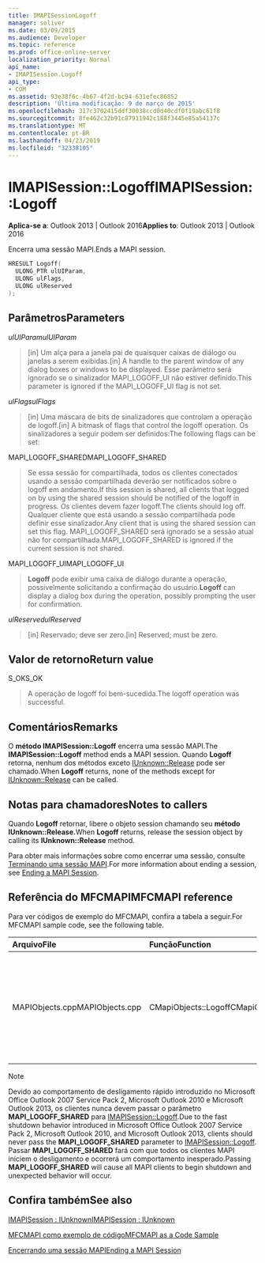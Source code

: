 ```yaml
---
title: IMAPISessionLogoff
manager: soliver
ms.date: 03/09/2015
ms.audience: Developer
ms.topic: reference
ms.prod: office-online-server
localization_priority: Normal
api_name:
- IMAPISession.Logoff
api_type:
- COM
ms.assetid: 93e38f6c-4b67-4f2d-bc94-631efec86852
description: 'Última modificação: 9 de março de 2015'
ms.openlocfilehash: 317c3702415ddf30038ccd0d40cdf0f19abc61f8
ms.sourcegitcommit: 8fe462c32b91c87911942c188f3445e85a54137c
ms.translationtype: MT
ms.contentlocale: pt-BR
ms.lasthandoff: 04/23/2019
ms.locfileid: "32338105"
---
```

# <a name="imapisessionlogoff"></a><span data-ttu-id="e6c2c-103">IMAPISession::Logoff</span><span class="sxs-lookup"><span data-stu-id="e6c2c-103">IMAPISession::Logoff</span></span>

  
  
<span data-ttu-id="e6c2c-104">**Aplica-se a**: Outlook 2013 | Outlook 2016</span><span class="sxs-lookup"><span data-stu-id="e6c2c-104">**Applies to**: Outlook 2013 | Outlook 2016</span></span> 
  
<span data-ttu-id="e6c2c-105">Encerra uma sessão MAPI.</span><span class="sxs-lookup"><span data-stu-id="e6c2c-105">Ends a MAPI session.</span></span>
  
```cpp
HRESULT Logoff(
  ULONG_PTR ulUIParam,
  ULONG ulFlags,
  ULONG ulReserved
);
```

## <a name="parameters"></a><span data-ttu-id="e6c2c-106">Parâmetros</span><span class="sxs-lookup"><span data-stu-id="e6c2c-106">Parameters</span></span>

 <span data-ttu-id="e6c2c-107">_ulUIParam_</span><span class="sxs-lookup"><span data-stu-id="e6c2c-107">_ulUIParam_</span></span>
  
> <span data-ttu-id="e6c2c-108">[in] Um alça para a janela pai de quaisquer caixas de diálogo ou janelas a serem exibidas.</span><span class="sxs-lookup"><span data-stu-id="e6c2c-108">[in] A handle to the parent window of any dialog boxes or windows to be displayed.</span></span> <span data-ttu-id="e6c2c-109">Esse parâmetro será ignorado se o sinalizador MAPI_LOGOFF_UI não estiver definido.</span><span class="sxs-lookup"><span data-stu-id="e6c2c-109">This parameter is ignored if the MAPI_LOGOFF_UI flag is not set.</span></span>
    
 <span data-ttu-id="e6c2c-110">_ulFlags_</span><span class="sxs-lookup"><span data-stu-id="e6c2c-110">_ulFlags_</span></span>
  
> <span data-ttu-id="e6c2c-111">[in] Uma máscara de bits de sinalizadores que controlam a operação de logoff.</span><span class="sxs-lookup"><span data-stu-id="e6c2c-111">[in] A bitmask of flags that control the logoff operation.</span></span> <span data-ttu-id="e6c2c-112">Os sinalizadores a seguir podem ser definidos:</span><span class="sxs-lookup"><span data-stu-id="e6c2c-112">The following flags can be set:</span></span>
    
<span data-ttu-id="e6c2c-113">MAPI_LOGOFF_SHARED</span><span class="sxs-lookup"><span data-stu-id="e6c2c-113">MAPI_LOGOFF_SHARED</span></span> 
  
> <span data-ttu-id="e6c2c-114">Se essa sessão for compartilhada, todos os clientes conectados usando a sessão compartilhada deverão ser notificados sobre o logoff em andamento.</span><span class="sxs-lookup"><span data-stu-id="e6c2c-114">If this session is shared, all clients that logged on by using the shared session should be notified of the logoff in progress.</span></span> <span data-ttu-id="e6c2c-115">Os clientes devem fazer logoff.</span><span class="sxs-lookup"><span data-stu-id="e6c2c-115">The clients should log off.</span></span> <span data-ttu-id="e6c2c-116">Qualquer cliente que está usando a sessão compartilhada pode definir esse sinalizador.</span><span class="sxs-lookup"><span data-stu-id="e6c2c-116">Any client that is using the shared session can set this flag.</span></span> <span data-ttu-id="e6c2c-117">MAPI_LOGOFF_SHARED será ignorado se a sessão atual não for compartilhada.</span><span class="sxs-lookup"><span data-stu-id="e6c2c-117">MAPI_LOGOFF_SHARED is ignored if the current session is not shared.</span></span>
    
<span data-ttu-id="e6c2c-118">MAPI_LOGOFF_UI</span><span class="sxs-lookup"><span data-stu-id="e6c2c-118">MAPI_LOGOFF_UI</span></span> 
  
> <span data-ttu-id="e6c2c-119">**Logoff** pode exibir uma caixa de diálogo durante a operação, possivelmente solicitando a confirmação do usuário.</span><span class="sxs-lookup"><span data-stu-id="e6c2c-119">**Logoff** can display a dialog box during the operation, possibly prompting the user for confirmation.</span></span> 
    
 <span data-ttu-id="e6c2c-120">_ulReserved_</span><span class="sxs-lookup"><span data-stu-id="e6c2c-120">_ulReserved_</span></span>
  
> <span data-ttu-id="e6c2c-121">[in] Reservado; deve ser zero.</span><span class="sxs-lookup"><span data-stu-id="e6c2c-121">[in] Reserved; must be zero.</span></span>
    
## <a name="return-value"></a><span data-ttu-id="e6c2c-122">Valor de retorno</span><span class="sxs-lookup"><span data-stu-id="e6c2c-122">Return value</span></span>

<span data-ttu-id="e6c2c-123">S_OK</span><span class="sxs-lookup"><span data-stu-id="e6c2c-123">S_OK</span></span> 
  
> <span data-ttu-id="e6c2c-124">A operação de logoff foi bem-sucedida.</span><span class="sxs-lookup"><span data-stu-id="e6c2c-124">The logoff operation was successful.</span></span>
    
## <a name="remarks"></a><span data-ttu-id="e6c2c-125">Comentários</span><span class="sxs-lookup"><span data-stu-id="e6c2c-125">Remarks</span></span>

<span data-ttu-id="e6c2c-126">O **método IMAPISession::Logoff** encerra uma sessão MAPI.</span><span class="sxs-lookup"><span data-stu-id="e6c2c-126">The **IMAPISession::Logoff** method ends a MAPI session.</span></span> <span data-ttu-id="e6c2c-127">Quando **Logoff** retorna, nenhum dos métodos exceto [IUnknown::Release](https://msdn.microsoft.com/library/ms682317%28v=VS.85%29.aspx) pode ser chamado.</span><span class="sxs-lookup"><span data-stu-id="e6c2c-127">When **Logoff** returns, none of the methods except for [IUnknown::Release](https://msdn.microsoft.com/library/ms682317%28v=VS.85%29.aspx) can be called.</span></span> 
  
## <a name="notes-to-callers"></a><span data-ttu-id="e6c2c-128">Notas para chamadores</span><span class="sxs-lookup"><span data-stu-id="e6c2c-128">Notes to callers</span></span>

<span data-ttu-id="e6c2c-129">Quando **Logoff** retornar, libere o objeto session chamando seu **método IUnknown::Release.**</span><span class="sxs-lookup"><span data-stu-id="e6c2c-129">When **Logoff** returns, release the session object by calling its **IUnknown::Release** method.</span></span> 
  
<span data-ttu-id="e6c2c-130">Para obter mais informações sobre como encerrar uma sessão, consulte [Terminando uma sessão MAPI](ending-a-mapi-session.md).</span><span class="sxs-lookup"><span data-stu-id="e6c2c-130">For more information about ending a session, see [Ending a MAPI Session](ending-a-mapi-session.md).</span></span>
  
## <a name="mfcmapi-reference"></a><span data-ttu-id="e6c2c-131">Referência do MFCMAPI</span><span class="sxs-lookup"><span data-stu-id="e6c2c-131">MFCMAPI reference</span></span>

<span data-ttu-id="e6c2c-132">Para ver códigos de exemplo do MFCMAPI, confira a tabela a seguir.</span><span class="sxs-lookup"><span data-stu-id="e6c2c-132">For MFCMAPI sample code, see the following table.</span></span>
  
|<span data-ttu-id="e6c2c-133">**Arquivo**</span><span class="sxs-lookup"><span data-stu-id="e6c2c-133">**File**</span></span>|<span data-ttu-id="e6c2c-134">**Função**</span><span class="sxs-lookup"><span data-stu-id="e6c2c-134">**Function**</span></span>|<span data-ttu-id="e6c2c-135">**Comentário**</span><span class="sxs-lookup"><span data-stu-id="e6c2c-135">**Comment**</span></span>|
|:-----|:-----|:-----|
|<span data-ttu-id="e6c2c-136">MAPIObjects.cpp</span><span class="sxs-lookup"><span data-stu-id="e6c2c-136">MAPIObjects.cpp</span></span>  <br/> |<span data-ttu-id="e6c2c-137">CMapiObjects::Logoff</span><span class="sxs-lookup"><span data-stu-id="e6c2c-137">CMapiObjects::Logoff</span></span>  <br/> |<span data-ttu-id="e6c2c-138">MFCMAPI usa o **método IMAPISession::Logoff** para fazer logoff da sessão antes de liberá-lo.</span><span class="sxs-lookup"><span data-stu-id="e6c2c-138">MFCMAPI uses the **IMAPISession::Logoff** method to log off from the session before releasing it.</span></span>  <br/> |
   
> [!NOTE]
> <span data-ttu-id="e6c2c-139">Devido ao comportamento de desligamento rápido introduzido no Microsoft Office Outlook 2007 Service Pack 2, Microsoft Outlook 2010 e Microsoft Outlook 2013, os clientes nunca devem passar o parâmetro **MAPI_LOGOFF_SHARED** para [IMAPISession::Logoff](imapisession-logoff.md).</span><span class="sxs-lookup"><span data-stu-id="e6c2c-139">Due to the fast shutdown behavior introduced in Microsoft Office Outlook 2007 Service Pack 2, Microsoft Outlook 2010, and Microsoft Outlook 2013, clients should never pass the **MAPI_LOGOFF_SHARED** parameter to [IMAPISession::Logoff](imapisession-logoff.md).</span></span> <span data-ttu-id="e6c2c-140">Passar **MAPI_LOGOFF_SHARED** fará com que todos os clientes MAPI iniciem o desligamento e ocorrerá um comportamento inesperado.</span><span class="sxs-lookup"><span data-stu-id="e6c2c-140">Passing **MAPI_LOGOFF_SHARED** will cause all MAPI clients to begin shutdown and unexpected behavior will occur.</span></span> 
  
## <a name="see-also"></a><span data-ttu-id="e6c2c-141">Confira também</span><span class="sxs-lookup"><span data-stu-id="e6c2c-141">See also</span></span>



[<span data-ttu-id="e6c2c-142">IMAPISession : IUnknown</span><span class="sxs-lookup"><span data-stu-id="e6c2c-142">IMAPISession : IUnknown</span></span>](imapisessioniunknown.md)


[<span data-ttu-id="e6c2c-143">MFCMAPI como exemplo de código</span><span class="sxs-lookup"><span data-stu-id="e6c2c-143">MFCMAPI as a Code Sample</span></span>](mfcmapi-as-a-code-sample.md)
  
[<span data-ttu-id="e6c2c-144">Encerrando uma sessão MAPI</span><span class="sxs-lookup"><span data-stu-id="e6c2c-144">Ending a MAPI Session</span></span>](ending-a-mapi-session.md)

